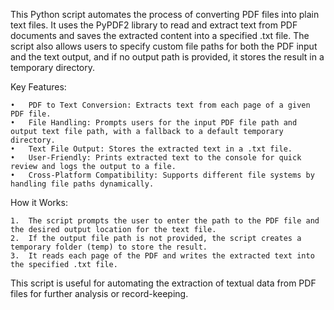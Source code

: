 This Python script automates the process of converting PDF files into plain text files. It uses the PyPDF2 library to read and extract text from PDF documents and saves the extracted content into a specified .txt file. The script also allows users to specify custom file paths for both the PDF input and the text output, and if no output path is provided, it stores the result in a temporary directory.

Key Features:

	•	PDF to Text Conversion: Extracts text from each page of a given PDF file.
	•	File Handling: Prompts users for the input PDF file path and output text file path, with a fallback to a default temporary directory.
	•	Text File Output: Stores the extracted text in a .txt file.
	•	User-Friendly: Prints extracted text to the console for quick review and logs the output to a file.
	•	Cross-Platform Compatibility: Supports different file systems by handling file paths dynamically.

How it Works:

	1.	The script prompts the user to enter the path to the PDF file and the desired output location for the text file.
	2.	If the output file path is not provided, the script creates a temporary folder (temp) to store the result.
	3.	It reads each page of the PDF and writes the extracted text into the specified .txt file.

This script is useful for automating the extraction of textual data from PDF files for further analysis or record-keeping.
